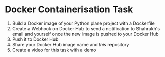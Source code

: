 # Docker Containerisation Task
1. Build a Docker image of your Python plane project with a Dockerfile
2. Create a Webhook on Docker Hub to send a notification to Shahrukh's email and yourself once the new image is pushed to your Docker Hub
3. Push it to Docker Hub
4. Share your Docker Hub image name and *this* repository
5. Create a video for this task with a demo